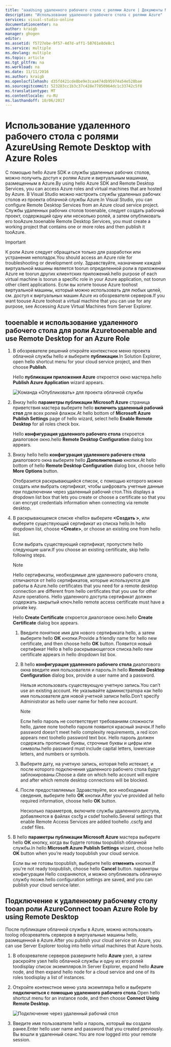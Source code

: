 ```yaml
---
title: "aaaUsing удаленного рабочего стола с ролями Azure | Документы Microsoft"
description: "Использование удаленного рабочего стола с ролями Azure"
services: visual-studio-online
documentationcenter: na
author: kraigb
manager: ghogen
editor: 
ms.assetid: f5727ebe-9f57-4d7d-aff1-58761e8de8c1
ms.service: multiple
ms.devlang: multiple
ms.topic: article
ms.tgt_pltfrm: na
ms.workload: na
ms.date: 11/11/2016
ms.author: kraigb
ms.openlocfilehash: d35fd421cde8be9e3caa474db95974a54e528bae
ms.sourcegitcommit: 523283cc1b3c37c428e77850964dc1c33742c5f0
ms.translationtype: MT
ms.contentlocale: ru-RU
ms.lasthandoff: 10/06/2017
---
```

# <a name="using-remote-desktop-with-azure-roles"></a><span data-ttu-id="09b74-103">Использование удаленного рабочего стола с ролями Azure</span><span class="sxs-lookup"><span data-stu-id="09b74-103">Using Remote Desktop with Azure Roles</span></span>
<span data-ttu-id="09b74-104">С помощью hello Azure SDK и службы удаленных рабочих столов, можно получить доступ к ролям Azure и виртуальным машинам, размещенным в Azure.</span><span class="sxs-lookup"><span data-stu-id="09b74-104">By using hello Azure SDK and Remote Desktop Services, you can access Azure roles and virtual machines that are hosted by Azure.</span></span> <span data-ttu-id="09b74-105">В Visual Studio можно настроить службы удаленных рабочих столов из проекта облачной службы Azure.</span><span class="sxs-lookup"><span data-stu-id="09b74-105">In Visual Studio, you can configure Remote Desktop Services from an Azure cloud service project.</span></span> <span data-ttu-id="09b74-106">Службы удаленных рабочих столов tooenable, следует создать рабочий проект, содержащий одну или несколько ролей, а затем опубликовать его tooAzure.</span><span class="sxs-lookup"><span data-stu-id="09b74-106">tooenable Remote Desktop Services, you must create a working project that contains one or more roles and then publish it tooAzure.</span></span>

> [!IMPORTANT]
> <span data-ttu-id="09b74-107">К роли Azure следует обращаться только для разработки или устранения неполадок.</span><span class="sxs-lookup"><span data-stu-id="09b74-107">You should access an Azure role for troubleshooting or development only.</span></span> <span data-ttu-id="09b74-108">Здравствуйте, назначение каждой виртуальной машины является toorun определенной роли в приложении Azure не toorun других клиентских приложений.</span><span class="sxs-lookup"><span data-stu-id="09b74-108">hello purpose of each virtual machine is toorun a specific role in your Azure application, not toorun other client applications.</span></span> <span data-ttu-id="09b74-109">Если вы хотите toouse Azure toohost виртуальной машины, который можно использовать для любых целей, см. доступ к виртуальных машин Azure из обозревателя серверов.</span><span class="sxs-lookup"><span data-stu-id="09b74-109">If you want toouse Azure toohost a virtual machine that you can use for any purpose, see Accessing Azure Virtual Machines from Server Explorer.</span></span>
> 
> 

## <a name="tooenable-and-use-remote-desktop-for-an-azure-role"></a><span data-ttu-id="09b74-110">tooenable и использование удаленного рабочего стола для роли Azure</span><span class="sxs-lookup"><span data-stu-id="09b74-110">tooenable and use Remote Desktop for an Azure Role</span></span>
1. <span data-ttu-id="09b74-111">В обозревателе решений откройте контекстное меню проекта облачной службы hello и выберите **публикации**.</span><span class="sxs-lookup"><span data-stu-id="09b74-111">In Solution Explorer, open hello shortcut menu for your cloud service project, and then choose **Publish**.</span></span>
   
    <span data-ttu-id="09b74-112">Hello **публикации приложения Azure** откроется окно мастера.</span><span class="sxs-lookup"><span data-stu-id="09b74-112">hello **Publish Azure Application** wizard appears.</span></span>
   
    ![Команда «Опубликовать» для проекта облачной службы](./media/vs-azure-tools-remote-desktop-roles/IC799161.png)
2. <span data-ttu-id="09b74-114">Внизу hello **параметры публикации Microsoft Azure** страница приветствия мастера выберите hello **включить удаленный рабочий стол** для всех ролей флажок.</span><span class="sxs-lookup"><span data-stu-id="09b74-114">At hello bottom of **Microsoft Azure Publish Settings** page of hello wizard, select hello **Enable Remote Desktop** for all roles check box.</span></span> 
   
    <span data-ttu-id="09b74-115">Hello **конфигурация удаленного рабочего стола** откроется диалоговое окно.</span><span class="sxs-lookup"><span data-stu-id="09b74-115">hello **Remote Desktop Configuration** dialog box appears.</span></span>
3. <span data-ttu-id="09b74-116">Внизу hello hello **конфигурация удаленного рабочего стола** диалогового окна выберите hello **Дополнительно** кнопки.</span><span class="sxs-lookup"><span data-stu-id="09b74-116">At hello bottom of hello **Remote Desktop Configuration** dialog box, choose hello **More Options** button.</span></span> 
   
    <span data-ttu-id="09b74-117">Отобразится раскрывающийся список, с помощью которого можно создать или выбрать сертификат, чтобы шифровать учетные данные при подключении через удаленный рабочий стол.</span><span class="sxs-lookup"><span data-stu-id="09b74-117">This displays a dropdown list box that lets you create or choose a certificate so that you can encrypt credentials information when connecting via remote desktop.</span></span>
4. <span data-ttu-id="09b74-118">В раскрывающемся списке «hello» выберите  **&lt;Создать >**, или выберите существующий сертификат из списка hello.</span><span class="sxs-lookup"><span data-stu-id="09b74-118">In hello dropdown list, choose **&lt;Create>**, or choose an existing one from hello list.</span></span> 
   
    <span data-ttu-id="09b74-119">Если выбрать существующий сертификат, пропустите hello следующие шаги.</span><span class="sxs-lookup"><span data-stu-id="09b74-119">If you choose an existing certificate, skip hello following steps.</span></span>
   
   > [!NOTE]
   > <span data-ttu-id="09b74-120">Hello сертификаты, необходимые для удаленного рабочего стола, отличаются от hello сертификатов, которые используются для работы в Azure.</span><span class="sxs-lookup"><span data-stu-id="09b74-120">hello certificates that you need for a remote desktop connection are different from hello certificates that you use for other Azure operations.</span></span> <span data-ttu-id="09b74-121">Hello удаленного доступа сертификат должен содержать закрытый ключ.</span><span class="sxs-lookup"><span data-stu-id="09b74-121">hello remote access certificate must have a private key.</span></span>
   > 
   > 
   
    <span data-ttu-id="09b74-122">Hello **Create Certificate** откроется диалоговое окно.</span><span class="sxs-lookup"><span data-stu-id="09b74-122">hello **Create Certificate** dialog box appears.</span></span>
   
   1. <span data-ttu-id="09b74-123">Введите понятное имя для нового сертификата hello, а затем выберите hello **ОК** кнопки.</span><span class="sxs-lookup"><span data-stu-id="09b74-123">Provide a friendly name for hello new certificate, and then choose hello **OK** button.</span></span> <span data-ttu-id="09b74-124">Появится новый сертификат Hello в hello раскрывающегося списка.</span><span class="sxs-lookup"><span data-stu-id="09b74-124">hello new certificate appears in hello dropdown list box.</span></span>
   2. <span data-ttu-id="09b74-125">В hello **конфигурация удаленного рабочего стола** диалогового окна введите имя пользователя и пароль.</span><span class="sxs-lookup"><span data-stu-id="09b74-125">In hello **Remote Desktop Configuration** dialog box, provide a user name and a password.</span></span>
      
       <span data-ttu-id="09b74-126">Нельзя использовать существующую учетную запись.</span><span class="sxs-lookup"><span data-stu-id="09b74-126">You can’t use an existing account.</span></span> <span data-ttu-id="09b74-127">Не указывайте администратора как hello имя пользователя для новой учетной записи hello.</span><span class="sxs-lookup"><span data-stu-id="09b74-127">Don’t specify Administrator as hello user name for hello new account.</span></span>
      
      > [!NOTE]
      > <span data-ttu-id="09b74-128">Если hello пароль не соответствует требованиям сложности hello, далее поле toohello пароля появится красный значок.</span><span class="sxs-lookup"><span data-stu-id="09b74-128">If hello password doesn’t meet hello complexity requirements, a red icon appears next toohello password text box.</span></span> <span data-ttu-id="09b74-129">Hello пароль должен содержать прописные буквы, строчные буквы и цифры или символы.</span><span class="sxs-lookup"><span data-stu-id="09b74-129">hello password must include capital letters, lowercase letters, and numbers or symbols.</span></span>
      > 
      > 
   3. <span data-ttu-id="09b74-130">Выберите дату, на учетную запись, которая hello истекает, и после которого подключения удаленного рабочего стола будут заблокированы.</span><span class="sxs-lookup"><span data-stu-id="09b74-130">Choose a date on which hello account will expire and after which remote desktop connections will be blocked.</span></span>
   4. <span data-ttu-id="09b74-131">После предоставляемых Здравствуйте, все необходимые сведения, выберите hello **ОК** кнопки.</span><span class="sxs-lookup"><span data-stu-id="09b74-131">After you've provided all hello required information, choose hello **OK** button.</span></span>
      
       <span data-ttu-id="09b74-132">Несколько параметров, включите службы удаленного доступа, добавляются в файлах cscfg и csdef toohello.</span><span class="sxs-lookup"><span data-stu-id="09b74-132">Several settings that enable Remote Access Services are added toohello .cscfg and .csdef files.</span></span>
5. <span data-ttu-id="09b74-133">В hello **параметры публикации Microsoft Azure** мастера выберите hello **ОК** кнопку, когда вы будете готовы toopublish облачной службы.</span><span class="sxs-lookup"><span data-stu-id="09b74-133">In hello **Microsoft Azure Publish Settings** wizard, choose hello **OK** button when you’re ready toopublish your cloud service.</span></span>
   
    <span data-ttu-id="09b74-134">Если вы не готовы toopublish, выберите hello **отменить** кнопки.</span><span class="sxs-lookup"><span data-stu-id="09b74-134">If you're not ready toopublish, choose hello **Cancel** button.</span></span> <span data-ttu-id="09b74-135">параметры конфигурации Hello сохраняются, и можно опубликовать облачную службу позже.</span><span class="sxs-lookup"><span data-stu-id="09b74-135">hello configuration settings are saved, and you can publish your cloud service later.</span></span>

## <a name="connect-tooan-azure-role-by-using-remote-desktop"></a><span data-ttu-id="09b74-136">Подключение к удаленному рабочему столу tooan роли Azure</span><span class="sxs-lookup"><span data-stu-id="09b74-136">Connect tooan Azure Role by using Remote Desktop</span></span>
<span data-ttu-id="09b74-137">После публикации облачной службы в Azure, можно использовать toolog обозреватель серверов в виртуальные машины hello, размещенной в Azure.</span><span class="sxs-lookup"><span data-stu-id="09b74-137">After you publish your cloud service on Azure, you can use Server Explorer toolog into hello virtual machines that Azure hosts.</span></span> 

1. <span data-ttu-id="09b74-138">В обозревателе серверов разверните hello **Azure** узел, а затем раскройте узел hello облачной службы и одну из его ролей toodisplay список экземпляров.</span><span class="sxs-lookup"><span data-stu-id="09b74-138">In Server Explorer, expand hello **Azure** node, and then expand hello node for a cloud service and one of its roles toodisplay a list of instances.</span></span>
2. <span data-ttu-id="09b74-139">Откройте контекстное меню узла экземпляра hello и выберите **подключиться с помощью удаленного рабочего стола**.</span><span class="sxs-lookup"><span data-stu-id="09b74-139">Open hello shortcut menu for an instance node, and then choose **Connect Using Remote Desktop**.</span></span>
   
    ![Подключение через удаленный рабочий стол](./media/vs-azure-tools-remote-desktop-roles/IC799162.png)
3. <span data-ttu-id="09b74-141">Введите имя пользователя hello и пароль, который вы создали ранее.</span><span class="sxs-lookup"><span data-stu-id="09b74-141">Enter hello user name and password that you created previously.</span></span> <span data-ttu-id="09b74-142">Вы вошли в удаленный сеанс.</span><span class="sxs-lookup"><span data-stu-id="09b74-142">You are now logged into your remote session.</span></span>

